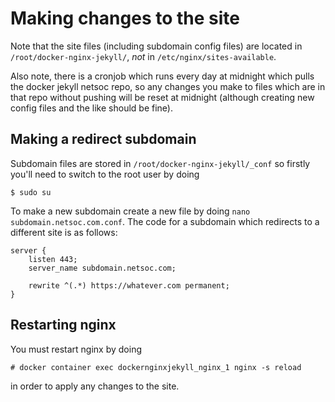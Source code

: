 # Making changes to the site
Note that the site files (including subdomain config files) are located in `/root/docker-nginx-jekyll/`, *not* in `/etc/nginx/sites-available`.

Also note, there is a cronjob which runs every day at midnight which pulls the docker jekyll netsoc repo, so any changes you make to files which are in that repo without pushing will be reset at midnight (although creating new config files and the like should be fine).

## Making a redirect subdomain
Subdomain files are stored in `/root/docker-nginx-jekyll/_conf` so firstly you'll need to switch to the root user by doing
```
$ sudo su
```
To make a new subdomain create a new file by doing `nano subdomain.netsoc.com.conf`. The code for a subdomain which redirects to a different site is as follows:
```
server {
    listen 443;
    server_name subdomain.netsoc.com;

    rewrite ^(.*) https://whatever.com permanent;
}
```

## Restarting nginx
You must restart nginx by doing
```
# docker container exec dockernginxjekyll_nginx_1 nginx -s reload
```
in order to apply any changes to the site.
